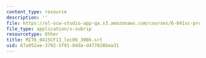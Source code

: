 ```yaml
---
content_type: resource
description: ''
file: https://ol-ocw-studio-app-qa.s3.amazonaws.com/courses/6-041sc-probabilistic-systems-analysis-and-applied-probability-fall-2013/67a952ae37925f9184dad477028bea31_MIT6_041SCF13_lec06_300k.vtt
file_type: application/x-subrip
resourcetype: Other
title: MIT6_041SCF13_lec06_300k.srt
uid: 67a952ae-3792-5f91-84da-d477028bea31
---
```

